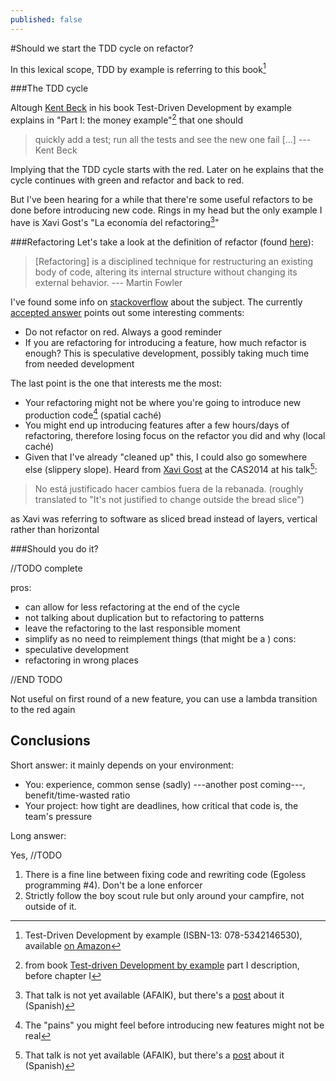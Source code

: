```yaml
---
published: false
---
```



#Should we start the TDD cycle on refactor?


In this lexical scope, TDD by example is referring to this book[^tddbyexample]

###The TDD cycle

Altough [Kent Beck][kentbeck] in his book Test-Driven Development by example explains in "Part I: the money example"[^tddbyexampleparti] that one should 

> quickly add a test;
> run all the tests and see the new one fail [...]
> --- Kent Beck

Implying that the TDD cycle starts with the red. Later on he explains that the cycle continues with green and refactor and back to red.

But I've been hearing for a while that there're some useful refactors to be done before introducing new code. Rings in my head but the only example I have is Xavi Gost's "La economía del refactoring[^refactoringeconomy]"


###Refactoring 
Let's take a look at the definition of refactor (found [here](http://www.refactoring.com/)):

> [Refactoring] is a disciplined technique for restructuring an existing body of code, altering its internal structure without changing its external behavior.
>  --- Martin Fowler

I've found some info on [stackoverflow](http://stackoverflow.com/questions/1355101/test-code-refactor-when-should-we-start-a-refactoring) about the subject. The currently [accepted answer](http://stackoverflow.com/a/1355782) points out some interesting comments:

 - Do not refactor on red. Always a good reminder
 - If you are refactoring for introducing a feature, how much refactor is enough? This is speculative development, possibly taking much time from needed development

The last point is the one that interests me the most:

 - Your refactoring might not be where you're going to introduce new production code[^fakepains] (spatial caché)
 - You might end up introducing features after a few hours/days of refactoring, therefore losing focus on the refactor you did and why (local caché)
 - Given that I've already "cleaned up" this, I could also go somewhere else (slippery slope). Heard from [Xavi Gost][xavigost] at the CAS2014 at his talk[^refactoringeconomy]: 

> No está justificado hacer cambios fuera de la rebanada.
> (roughly translated to "It's not justified to change outside the bread slice")

as Xavi was referring to software as sliced bread instead of layers, vertical rather than horizontal

###Should you do it?

//TODO complete

pros:
- can allow for less refactoring at the end of the cycle
- not talking about duplication but to refactoring to patterns
- leave the refactoring to the last responsible moment
- simplify as no need to reimplement things (that might be a )
cons:
- speculative development
- refactoring in wrong places

//END TODO

Not useful on first round of a new feature, you can use a lambda transition to the red again


## Conclusions

Short answer: it mainly depends on your environment:

 - You: experience, common sense (sadly) ---another post coming---, benefit/time-wasted ratio
 - Your project: how tight are deadlines, how critical that code is, the team's pressure

Long answer:

Yes, //TODO

 1. There is a fine line between fixing code and rewriting code (Egoless programming #4). Don't be a lone enforcer
 2. Strictly follow the boy scout rule but only around your campfire, not outside of it.

[kentbeck]: https://twitter.com/KentBeck
[xavigost]: https://twitter.com/xav1uzz
[^refactoringeconomy]: That talk is not yet available (AFAIK), but there's a [post](http://ocana.github.io/articles/Conferencia-Agile-Spain-2014-primer-dia/) about it (Spanish)

[^tddbyexample]: Test-Driven Development by example (ISBN-13: 078-5342146530), available [on Amazon][amazontddbyexample]

[amazontddbyexample]: http://www.amazon.com/Test-Driven-Development-By-Example/dp/0321146530

[^tddbyexampleparti]: from book [Test-driven Development by example][amazontddbyexample] part I description, before chapter I

[^fakepains]: The "pains" you might feel before introducing new features might not be real
